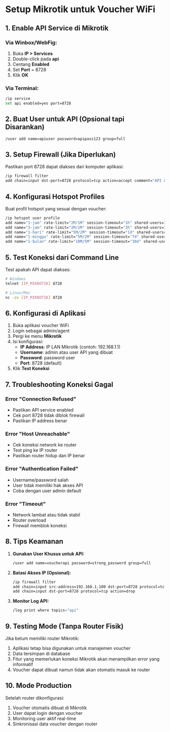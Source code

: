 # Setup Mikrotik untuk Voucher WiFi

## 1. Enable API Service di Mikrotik

### Via Winbox/WebFig:
1. Buka **IP > Services**
2. Double-click pada **api**
3. Centang **Enabled**
4. Set **Port** = 8728
5. Klik **OK**

### Via Terminal:
```bash
/ip service
set api enabled=yes port=8728
```

## 2. Buat User untuk API (Opsional tapi Disarankan)

```bash
/user add name=apiuser password=apipass123 group=full
```

## 3. Setup Firewall (Jika Diperlukan)

Pastikan port 8728 dapat diakses dari komputer aplikasi:

```bash
/ip firewall filter
add chain=input dst-port=8728 protocol=tcp action=accept comment="API Access"
```

## 4. Konfigurasi Hotspot Profiles

Buat profil hotspot yang sesuai dengan voucher:

```bash
/ip hotspot user profile
add name="1-jam" rate-limit="2M/1M" session-timeout="1h" shared-users=1
add name="3-jam" rate-limit="2M/1M" session-timeout="3h" shared-users=1  
add name="1-hari" rate-limit="5M/2M" session-timeout="1d" shared-users=1
add name="1-minggu" rate-limit="5M/2M" session-timeout="7d" shared-users=1
add name="1-bulan" rate-limit="10M/5M" session-timeout="30d" shared-users=1
```

## 5. Test Koneksi dari Command Line

Test apakah API dapat diakses:

```bash
# Windows
telnet [IP_MIKROTIK] 8728

# Linux/Mac  
nc -zv [IP_MIKROTIK] 8728
```

## 6. Konfigurasi di Aplikasi

1. Buka aplikasi voucher WiFi
2. Login sebagai admin/agent
3. Pergi ke menu **Mikrotik**
4. Isi konfigurasi:
   - **IP Address**: IP LAN Mikrotik (contoh: 192.168.1.1)
   - **Username**: admin atau user API yang dibuat
   - **Password**: password user
   - **Port**: 8728 (default)
5. Klik **Test Koneksi**

## 7. Troubleshooting Koneksi Gagal

### Error "Connection Refused"
- Pastikan API service enabled
- Cek port 8728 tidak diblok firewall
- Pastikan IP address benar

### Error "Host Unreachable" 
- Cek koneksi network ke router
- Test ping ke IP router
- Pastikan router hidup dan IP benar

### Error "Authentication Failed"
- Username/password salah
- User tidak memiliki hak akses API
- Coba dengan user admin default

### Error "Timeout"
- Network lambat atau tidak stabil
- Router overload
- Firewall memblok koneksi

## 8. Tips Keamanan

1. **Gunakan User Khusus untuk API:**
   ```bash
   /user add name=voucherapi password=strong_password group=full
   ```

2. **Batasi Akses IP (Opsional):**
   ```bash
   /ip firewall filter
   add chain=input src-address=192.168.1.100 dst-port=8728 protocol=tcp action=accept
   add chain=input dst-port=8728 protocol=tcp action=drop
   ```

3. **Monitor Log API:**
   ```bash
   /log print where topics~"api"
   ```

## 9. Testing Mode (Tanpa Router Fisik)

Jika belum memiliki router Mikrotik:
1. Aplikasi tetap bisa digunakan untuk manajemen voucher
2. Data tersimpan di database
3. Fitur yang memerlukan koneksi Mikrotik akan menampilkan error yang informatif
4. Voucher dapat dibuat namun tidak akan otomatis masuk ke router

## 10. Mode Production

Setelah router dikonfigurasi:
1. Voucher otomatis dibuat di Mikrotik
2. User dapat login dengan voucher
3. Monitoring user aktif real-time
4. Sinkronisasi data voucher dengan router